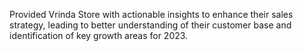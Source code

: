 Provided Vrinda Store with actionable insights to enhance their sales strategy, leading to better understanding of their customer base and identification of key growth areas for 2023.
